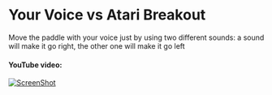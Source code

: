 # Your Voice vs Atari Breakout
Move the paddle with your voice just by using two different sounds: a sound will make it go right, the other one will make it go left

#### YouTube video:
[![ScreenShot](http://img.youtube.com/vi/AeUyKfJJpM0/0.jpg)](https://www.youtube.com/watch?v=AeUyKfJJpM0)